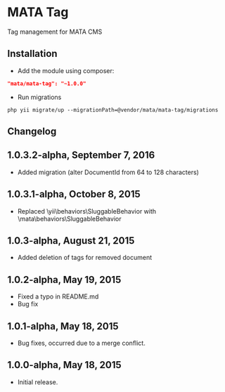 MATA Tag
==========================================

Tag management for MATA CMS

Installation
------------

- Add the module using composer:

```json
"mata/mata-tag": "~1.0.0"
```

-  Run migrations
```
php yii migrate/up --migrationPath=@vendor/mata/mata-tag/migrations
```


Changelog
---------


## 1.0.3.2-alpha, September 7, 2016

- Added migration (alter DocumentId from 64 to 128 characters)

## 1.0.3.1-alpha, October 8, 2015

- Replaced \yii\behaviors\SluggableBehavior with \mata\behaviors\SluggableBehavior

## 1.0.3-alpha, August 21, 2015

- Added deletion of tags for removed document

## 1.0.2-alpha, May 19, 2015

- Fixed a typo in README.md
- Bug fix

## 1.0.1-alpha, May 18, 2015

- Bug fixes, occurred due to a merge conflict.

## 1.0.0-alpha, May 18, 2015

- Initial release.
